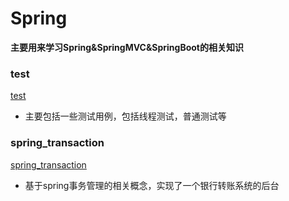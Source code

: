# Spring

**主要用来学习Spring&SpringMVC&SpringBoot的相关知识**

### test

[test](https://github.com/LyonDon/Spring/tree/master/test)

*	主要包括一些测试用例，包括线程测试，普通测试等

### spring_transaction

[spring_transaction](https://github.com/LyonDon/Spring/tree/master/spring_transaction)

*	基于spring事务管理的相关概念，实现了一个银行转账系统的后台